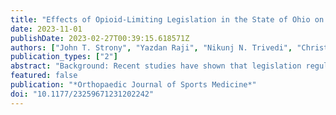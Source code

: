 ```yaml
---
title: "Effects of Opioid-Limiting Legislation in the State of Ohio on Opioid Prescriptions After Shoulder Arthroscopy"
date: 2023-11-01
publishDate: 2023-02-27T00:39:15.618571Z
authors: ["John T. Strony", "Yazdan Raji", "Nikunj N. Trivedi", "Christopher J. McMellen", "admin", "Jacob G. Calcei", "Samuel W. McCollum", "Robert J. Gillespie"]
publication_types: ["2"]
abstract: "Background: Recent studies have shown that legislation regulating opioid prescriptions in the United States has been successful in reducing the morphine milligram equivalent (MME) prescribed after certain orthopaedic procedures. Purpose: To (1) determine the effect of Ohio’s legislation limiting opioid prescriptions after shoulder arthroscopy and (2) identify risk factors associated with prolonged opioid use and increased postoperative opioid dosing. Study Design: Cohort study; Level of evidence, 3. Methods: We reviewed the data of patients who underwent shoulder arthroscopy between January 1, 2016, and March 31, 2020. Patients were classified according to the date of legislation passage (August 31, 2017) as before legislation (PRE) or on/after legislation (POST). Patients were also classified based on the number of opioid prescriptions filled within 30 days of surgery as opioid-tolerant (at least 1 prescription) or opioid-naïve (zero prescriptions). We recorded patient characteristics, medical comorbidities, and surgical details, as well as the number of opioid prescriptions, MME per prescription from 30 days preoperatively to 90 days postoperatively, and the number of gamma-aminobutyric acid (GABA) analogues and benzodiazepine prescriptions from 30 days preoperatively to the date of surgery. Differences between cohorts were compared with the Fisher exact test and Wilcoxon test. A covariate-adjusted regression analysis was used to evaluate risk factors associated with increased postoperative opioid dosing. Results: Overall, 279 patients (n = 97 PRE; n = 182 POST; n = 42 opioid-tolerant; n = 237 opioid-naïve) were included in the final analysis. There was a significant reduction in the cumulative MME prescribed in the immediate (0-7 days) postoperative period (PRE, 450 MME vs POST, 315 MME), the first 30 postoperative days (PRE, 590 MME vs POST, 375 MME), and the first 90 postoperative days (PRE, 600 MME vs POST, 420 MME) (P {$<$} .001 for all). The opioid-tolerant cohort had higher MME at every time point in the postoperative period (P {$<$} .001). Consumption of preoperative opioid (β = 1682.5; P {$<$} .001), benzodiazepine (β = 468.09; P {$<$} .001), and GABA analogue (β = 251.37; P = .04) was associated with an increase in the cumulative MME prescribed. Conclusion: Opioid prescription–limiting legislation in Ohio significantly reduced the cumulative MME prescribed in the first 30 days postoperatively for both opioid-naïve and opioid-tolerant patients after shoulder arthroscopy. Consumption of opioids, benzodiazepines, and GABA analogues preoperatively was associated with increased postoperative opioid dosage."
featured: false
publication: "*Orthopaedic Journal of Sports Medicine*"
doi: "10.1177/23259671231202242"
---
```


